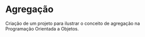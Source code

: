 # Agregação
Criação de um projeto para ilustrar o conceito de agregação na Programação Orientada a Objetos.
